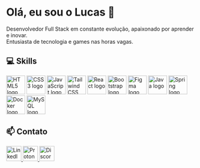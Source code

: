 # Olá, eu sou o Lucas 👋

Desenvolvedor Full Stack em constante evolução, apaixonado por aprender e inovar.  
Entusiasta de tecnologia e games nas horas vagas.

## 💻 Skills

<div align="left">
  <img src="https://cdn.jsdelivr.net/gh/devicons/devicon/icons/html5/html5-original.svg" height="50" alt="HTML5 logo" />
  <img src="https://cdn.jsdelivr.net/gh/devicons/devicon/icons/css3/css3-original.svg" height="50" alt="CSS3 logo" />
  <img src="https://cdn.jsdelivr.net/gh/devicons/devicon/icons/javascript/javascript-original.svg" height="50" alt="JavaScript logo" />
  <img src="https://skillicons.dev/icons?i=tailwind" height="50" alt="Tailwind CSS logo" />
  <img src="https://cdn.jsdelivr.net/gh/devicons/devicon/icons/react/react-original.svg" height="50" alt="React logo" />
  <img src="https://cdn.jsdelivr.net/gh/devicons/devicon/icons/bootstrap/bootstrap-original.svg" height="50" alt="Bootstrap logo" />
  <img src="https://cdn.jsdelivr.net/gh/devicons/devicon/icons/figma/figma-original.svg" height="50" alt="Figma logo" />
  <img src="https://cdn.jsdelivr.net/gh/devicons/devicon/icons/java/java-original.svg" height="50" alt="Java logo" />
  <img src="https://cdn.jsdelivr.net/gh/devicons/devicon/icons/spring/spring-original.svg" height="50" alt="Spring logo" />
  <img src="https://cdn.jsdelivr.net/gh/devicons/devicon/icons/docker/docker-original.svg" height="50" alt="Docker logo" />
  <img src="https://cdn.jsdelivr.net/gh/devicons/devicon/icons/mysql/mysql-original.svg" height="50" alt="MySQL logo" />
</div>

## 📫 Contato

<div align="left">
  <a href="https://www.linkedin.com/in/lucas-araujo-santos" target="_blank" rel="noopener noreferrer">
    <img src="https://img.shields.io/static/v1?message=LinkedIn&logo=linkedin&label=&color=0077B5&logoColor=white&style=for-the-badge" height="40" alt="LinkedIn logo" />
  </a>
  
  <a href="mailto:Luc4s_santos.s@protonmail.com" target="_blank" rel="noopener noreferrer">
    <img src="https://img.shields.io/static/v1?message=ProtonMail&logo=protonmail&label=&color=8B89CC&logoColor=white&style=for-the-badge" height="40" alt="ProtonMail logo" />
  </a>
  
  <a href="https://discord.com/users/luc4s_araujo" target="_blank" rel="noopener noreferrer">
    <img src="https://img.shields.io/static/v1?message=Discord&logo=discord&label=&color=7289DA&logoColor=white&style=for-the-badge" height="40" alt="Discord logo" />
  </a>
</div>
